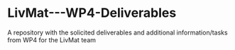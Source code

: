 # LivMat---WP4-Deliverables
A repository with the solicited deliverables and additional information/tasks from WP4 for the LivMat team

